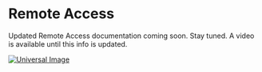 # Remote Access

Updated Remote Access documentation coming soon.  Stay tuned.  A video is available until this info is updated.

[![Universal Image](http://img.youtube.com/vi/4U8ghXk26lQ/0.jpg)](http://www.youtube.com/watch?v=4U8ghXk26lQ "Remote Access")